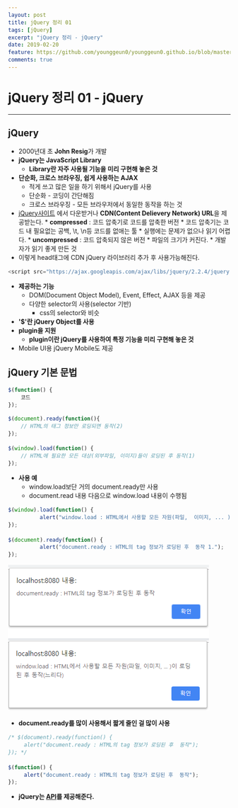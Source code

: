 ```yaml
---
layout: post
title: jQuery 정리 01
tags: [jQuery]
excerpt: "jQuery 정리 - jQuery"
date: 2019-02-20
feature: https://github.com/younggeun0/younggeun0.github.io/blob/master/_posts/img/Web/jQuery/jQueryLogo.png?raw=true
comments: true
---
```

 
# jQuery 정리 01 - jQuery

---

## jQuery

* 2000년대 초 **John Resig**가 개발
* **jQuery는 JavaScript Library**
     * **Library란 자주 사용될 기능을 미리 구현해 놓은 것**
* **단순화, 크로스 브라우징, 쉽게 사용하는 AJAX**
     * 적게 쓰고 많은 일을 하기 위해서 jQuery를 사용
     * 단순화 - 코딩이 간단해짐
     * 크로스 브라우징 - 모든 브라우저에서 동일한 동작을 하는 것
* [jQuery사이트](http://jQuery.com) 에서 다운받거나 **CDN(Content Delievery Network) URL**을 제공받는다.
          * **compressed** : 코드 압축기로 코드를 압축한 버전 
               * 코드 압축기는 코드 내 필요없는 공백, \t, \n등 코드를 없애는 툴
               * 실행에는 문제가 없으나 읽기 어렵다.
          * **uncompressed** : 코드 압축되지 않은 버전
               * 파일의 크기가 커진다.
               * 개발자가 읽기 좋게 만든 것
* 이렇게 head태그에 CDN jQuery 라이브러리 추가 후 사용가능해진다.
```javascript
<script src="https://ajax.googleapis.com/ajax/libs/jquery/2.2.4/jquery.min.js"></script>
```

* **제공하는 기능**
     * DOM(Document Object Model), Event, Effect, AJAX 등을 제공
     * 다양한 selector의 사용(selector 기반)
          * css의 selector와 비슷
* **'$'란 jQuery Object를 사용**
* **plugin을 지원**
     * **plugin이란 jQuery를 사용하여 특정 기능을 미리 구현해 놓은 것**
* Mobile UI용 jQuery Mobile도 제공

## jQuery 기본 문법

```javascript
$(function() {
    코드
});
```

```javascript
$(document).ready(function(){
    // HTML의 태그 정보만 로딩되면 동작(2)
});

$(window).load(function() {
    // HTML에 필요한 모든 대상(외부파일, 이미지)들이 로딩된 후 동작(1)
});
```

* **사용 예**
  * window.load보단 거의 document.ready만 사용
  * document.read 내용 다음으로 window.load 내용이 수행됨

```javascript
$(window).load(function() {
          alert("window.load : HTML에서 사용할 모든 자원(파일,  이미지, ... )이 로딩 된 후 동작 2.(느리다)");
});

$(document).ready(function() {
          alert("document.ready : HTML의 tag 정보가 로딩된 후  동작 1.");
});
```

![01](https://github.com/younggeun0/younggeun0.github.io/blob/master/_posts/img/Web/jQuery/01/01.png?raw=true)

* **document.ready를 많이 사용해서 짧게 줄인 걸 많이 사용**

```javascript
/* $(document).ready(function() {
     alert("document.ready : HTML의 tag 정보가 로딩된 후  동작");
}); */

$(function() {
     alert("document.ready : HTML의 tag 정보가 로딩된 후  동작");
});
```

* **jQuery는 [API](https://api.jquery.com/)를 제공해준다.**
